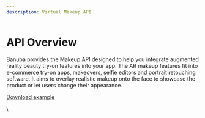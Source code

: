 ```yaml
---
description: Virtual Makeup API
---
```


# API Overview

Banuba provides the Makeup API designed to help you integrate augmented reality beauty try-on features into your app. The AR makeup features fit into e-commerce try-on apps, makeovers, selfie editors and portrait retouching software. It aims to overlay realistic makeup onto the face to showcase the product or let users change their appearance.

[Download example](https://docs.banuba.com/face-ar-sdk-v1/generated/effects/Makeup.zip)

\
